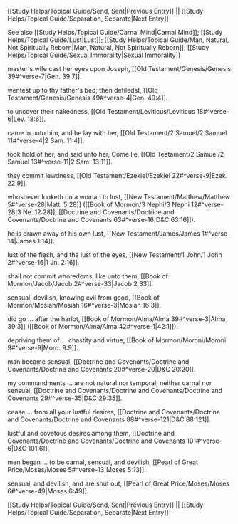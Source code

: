 [[Study Helps/Topical Guide/Send, Sent|Previous Entry]]  ||  [[Study Helps/Topical Guide/Separation, Separate|Next Entry]]

 See also [[Study Helps/Topical Guide/Carnal Mind|Carnal Mind]]; [[Study Helps/Topical Guide/Lust|Lust]]; [[Study Helps/Topical Guide/Man, Natural, Not Spiritually Reborn|Man, Natural, Not Spiritually Reborn]]; [[Study Helps/Topical Guide/Sexual Immorality|Sexual Immorality]]

 master's wife cast her eyes upon Joseph, [[Old Testament/Genesis/Genesis 39#^verse-7|Gen. 39:7]].

 wentest up to thy father's bed; then defiledst, [[Old Testament/Genesis/Genesis 49#^verse-4|Gen. 49:4]].

 to uncover their nakedness, [[Old Testament/Leviticus/Leviticus 18#^verse-6|Lev. 18:6]].

 came in unto him, and he lay with her, [[Old Testament/2 Samuel/2 Samuel 11#^verse-4|2 Sam. 11:4]].

 took hold of her, and said unto her, Come lie, [[Old Testament/2 Samuel/2 Samuel 13#^verse-11|2 Sam. 13:11]].

 they commit lewdness, [[Old Testament/Ezekiel/Ezekiel 22#^verse-9|Ezek. 22:9]].

 whosoever looketh on a woman to lust, [[New Testament/Matthew/Matthew 5#^verse-28|Matt. 5:28]] ([[Book of Mormon/3 Nephi/3 Nephi 12#^verse-28|3 Ne. 12:28]]; [[Doctrine and Covenants/Doctrine and Covenants/Doctrine and Covenants 63#^verse-16|D&C 63:16]]).

 he is drawn away of his own lust, [[New Testament/James/James 1#^verse-14|James 1:14]].

 lust of the flesh, and the lust of the eyes, [[New Testament/1 John/1 John 2#^verse-16|1 Jn. 2:16]].

 shall not commit whoredoms, like unto them, [[Book of Mormon/Jacob/Jacob 2#^verse-33|Jacob 2:33]].

 sensual, devilish, knowing evil from good, [[Book of Mormon/Mosiah/Mosiah 16#^verse-3|Mosiah 16:3]].

 did go ... after the harlot, [[Book of Mormon/Alma/Alma 39#^verse-3|Alma 39:3]] ([[Book of Mormon/Alma/Alma 42#^verse-1|42:1]]).

 depriving them of ... chastity and virtue, [[Book of Mormon/Moroni/Moroni 9#^verse-9|Moro. 9:9]].

 man became sensual, [[Doctrine and Covenants/Doctrine and Covenants/Doctrine and Covenants 20#^verse-20|D&C 20:20]].

 my commandments ... are not natural nor temporal, neither carnal nor sensual, [[Doctrine and Covenants/Doctrine and Covenants/Doctrine and Covenants 29#^verse-35|D&C 29:35]].

 cease ... from all your lustful desires, [[Doctrine and Covenants/Doctrine and Covenants/Doctrine and Covenants 88#^verse-121|D&C 88:121]].

 lustful and covetous desires among them, [[Doctrine and Covenants/Doctrine and Covenants/Doctrine and Covenants 101#^verse-6|D&C 101:6]].

 men began ... to be carnal, sensual, and devilish, [[Pearl of Great Price/Moses/Moses 5#^verse-13|Moses 5:13]].

 sensual, and devilish, and are shut out, [[Pearl of Great Price/Moses/Moses 6#^verse-49|Moses 6:49]].

[[Study Helps/Topical Guide/Send, Sent|Previous Entry]]  ||  [[Study Helps/Topical Guide/Separation, Separate|Next Entry]]